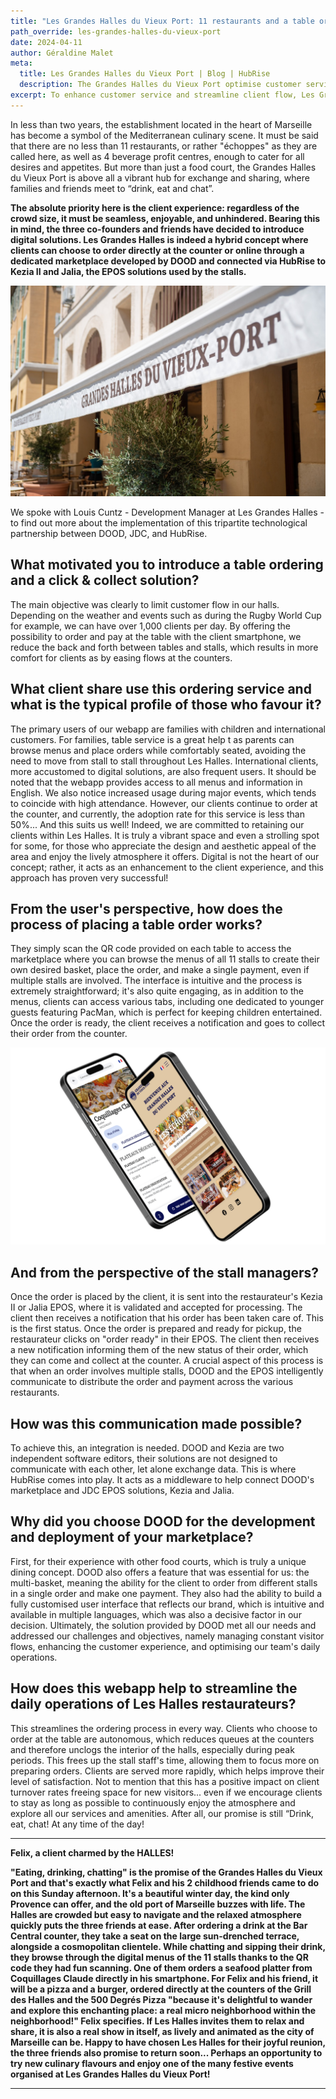 ```yaml
---
title: "Les Grandes Halles du Vieux Port: 11 restaurants and a table ordering app for an improved customer experience"
path_override: les-grandes-halles-du-vieux-port
date: 2024-04-11
author: Géraldine Malet
meta:
  title: Les Grandes Halles du Vieux Port | Blog | HubRise
  description: The Grandes Halles du Vieux Port optimise customer service and streamline the flow of customers within the food hall by integrating table ordering into the EPOS via HubRise.
excerpt: To enhance customer service and streamline client flow, Les Grandes Halles du Vieux Port have introduced DOOD, a table ordering solution integrated with their EPOS systems via HubRise. It is a success among young people, a target audience, but families and foreign visitors are also very enthusiastic.
---
```


In less than two years, the establishment located in the heart of Marseille has become a symbol of the Mediterranean culinary scene. It must be said that there are no less than 11 restaurants, or rather "échoppes" as they are called here, as well as 4 beverage profit centres, enough to cater for all desires and appetites. But more than just a food court, the Grandes Halles du Vieux Port is above all a vibrant hub for exchange and sharing, where families and friends meet to “drink, eat and chat”.

**The absolute priority here is the client experience: regardless of the crowd size, it must be seamless, enjoyable, and unhindered. Bearing this in mind, the three co-founders and friends have decided to introduce digital solutions. Les Grandes Halles is indeed a hybrid concept where clients can choose to order directly at the counter or online through a dedicated marketplace developed by DOOD and connected via HubRise to Kezia II and Jalia, the EPOS solutions used by the stalls.**

![Les Grandes Halles du Vieux Port](./001-les-grandes-halles-du-veux-port.jpg)

We spoke with Louis Cuntz - Development Manager at Les Grandes Halles - to find out more about the implementation of this tripartite technological partnership between DOOD, JDC, and HubRise.

## What motivated you to introduce a table ordering and a click & collect solution?

The main objective was clearly to limit customer flow in our halls. Depending on the weather and events such as during the Rugby World Cup for example, we can have over 1,000 clients per day. By offering the possibility to order and pay at the table with the client smartphone, we reduce the back and forth between tables and stalls, which results in more comfort for clients as by easing flows at the counters.

## What client share use this ordering service and what is the typical profile of those who favour it?

The primary users of our webapp are families with children and international customers. For families, table service is a great help t as parents can browse menus and place orders while comfortably seated, avoiding the need to move from stall to stall throughout Les Halles. International clients, more accustomed to digital solutions, are also frequent users. It should be noted that the webapp provides access to all menus and information in English. We also notice increased usage during major events, which tends to coincide with high attendance.
However, our clients continue to order at the counter, and currently, the adoption rate for this service is less than 50%... And this suits us well! Indeed, we are committed to retaining our clients within Les Halles. It is truly a vibrant space and even a strolling spot for some, for those who appreciate the design and aesthetic appeal of the area and enjoy the lively atmosphere it offers. Digital is not the heart of our concept; rather, it acts as an enhancement to the client experience, and this approach has proven very successful!

## From the user's perspective, how does the process of placing a table order works?

They simply scan the QR code provided on each table to access the marketplace where you can browse the menus of all 11 stalls to create their own desired basket, place the order, and make a single payment, even if multiple stalls are involved. The interface is intuitive and the process is extremely straightforward; it's also quite engaging, as in addition to the menus, clients can access various tabs, including one dedicated to younger guests featuring PacMan, which is perfect for keeping children entertained. Once the order is ready, the client receives a notification and goes to collect their order from the counter.

![DOOD's app for Les Grandes Halles du Vieux Port](./002-les-grandes-halles-du-veux-port-dood-app.png)

## And from the perspective of the stall managers?

Once the order is placed by the client, it is sent into the restaurateur's Kezia II or Jalia EPOS, where it is validated and accepted for processing. The client then receives a notification that his order has been taken care of. This is the first status. Once the order is prepared and ready for pickup, the restaurateur clicks on "order ready" in their EPOS. The client then receives a new notification informing them of the new status of their order, which they can come and collect at the counter.
A crucial aspect of this process is that when an order involves multiple stalls, DOOD and the EPOS intelligently communicate to distribute the order and payment across the various restaurants.

## How was this communication made possible?

To achieve this, an integration is needed. DOOD and Kezia are two independent software editors, their solutions are not designed to communicate with each other, let alone exchange data. This is where HubRise comes into play. It acts as a middleware to help connect DOOD's marketplace and JDC EPOS solutions, Kezia and Jalia.

## Why did you choose DOOD for the development and deployment of your marketplace?

First, for their experience with other food courts, which is truly a unique dining concept. DOOD also offers a feature that was essential for us: the multi-basket, meaning the ability for the client to order from different stalls in a single order and make one payment. They also had the ability to build a fully customised user interface that reflects our brand, which is intuitive and available in multiple languages, which was also a decisive factor in our decision. Ultimately, the solution provided by DOOD met all our needs and addressed our challenges and objectives, namely managing constant visitor flows, enhancing the customer experience, and optimising our team's daily operations.

## How does this webapp help to streamline the daily operations of Les Halles restaurateurs?

This streamlines the ordering process in every way. Clients who choose to order at the table are autonomous, which reduces queues at the counters and therefore unclogs the interior of the halls, especially during peak periods. This frees up the stall staff's time, allowing them to focus more on preparing orders. Clients are served more rapidly, which helps improve their level of satisfaction. Not to mention that this has a positive impact on client turnover rates freeing space for new visitors... even if we encourage clients to stay as long as possible to continuously enjoy the atmosphere and explore all our services and amenities. After all, our promise is still “Drink, eat, chat! At any time of the day!

----

**Felix, a client charmed by the HALLES!**

**"Eating, drinking, chatting" is the promise of the Grandes Halles du Vieux Port and that's exactly what Felix and his 2 childhood friends came to do on this Sunday afternoon. It's a beautiful winter day, the kind only Provence can offer, and the old port of Marseille buzzes with life. The Halles are crowded but easy to navigate and the relaxed atmosphere quickly puts the three friends at ease. After ordering a drink at the Bar Central counter, they take a seat on the large sun-drenched terrace, alongside a cosmopolitan clientele.
While chatting and sipping their drink, they browse through the digital menus of the 11 stalls thanks to the QR code they had fun scanning. One of them orders a seafood platter from Coquillages Claude directly in his smartphone. For Felix and his friend, it will be a pizza and a burger, ordered directly at the counters of the Grill des Halles and the 500 Degrés Pizza "because it's delightful to wander and explore this enchanting place: a real micro neighborhood within the neighborhood!" Felix specifies.
If Les Halles invites them to relax and share, it is also a real show in itself, as lively and animated as the city of Marseille can be. Happy to have chosen Les Halles for their joyful reunion, the three friends also promise to return soon... Perhaps an opportunity to try new culinary flavours and enjoy one of the many festive events organised at Les Grandes Halles du Vieux Port!**

----
